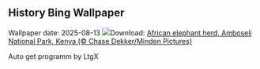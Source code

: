 ## History Bing Wallpaper
Wallpaper date: 2025-08-13
![](https://www.bing.com/th?id=OHR.KenyaElephants_EN-US8723347309_UHD.jpg&w=1000)Download: [African elephant herd, Amboseli National Park, Kenya (© Chase Dekker/Minden Pictures)](https://www.bing.com/th?id=OHR.KenyaElephants_EN-US8723347309_UHD.jpg)

Auto get programm by LtgX
